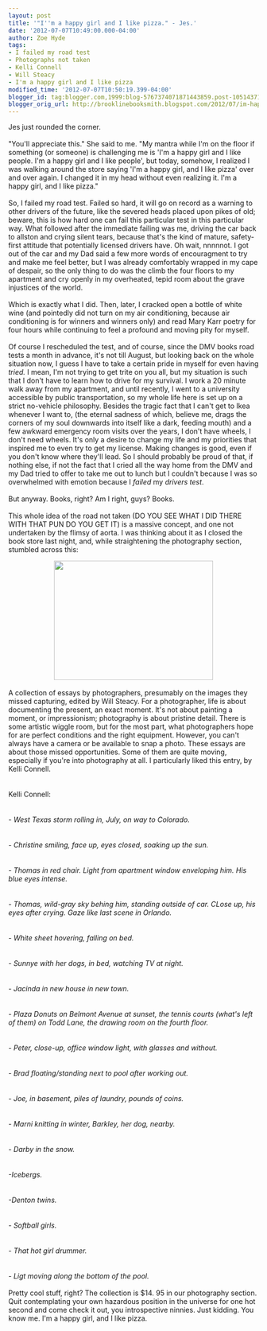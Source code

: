 ```yaml
---
layout: post
title: '"I''m a happy girl and I like pizza." - Jes.'
date: '2012-07-07T10:49:00.000-04:00'
author: Zoe Hyde
tags:
- I failed my road test
- Photographs not taken
- Kelli Connell
- Will Steacy
- I'm a happy girl and I like pizza
modified_time: '2012-07-07T10:50:19.399-04:00'
blogger_id: tag:blogger.com,1999:blog-5767374071871443859.post-1051437141147651900
blogger_orig_url: http://brooklinebooksmith.blogspot.com/2012/07/im-happy-girl-and-i-like-pizza-jes.html
---
```


Jes just rounded the corner.<br /><br />"You'll appreciate this." She said to me. "My mantra while I'm on the floor if something (or someone) is challenging me is 'I'm a happy girl and I like people. I'm a happy girl and I like people', but today, somehow, I realized I was walking around the store saying 'I'm a happy girl, and I like pizza' over and over again. I changed it in my head without even realizing it. I'm a happy girl, and I like pizza."<br /><br />So, I failed my road test. Failed so hard, it will go on record as a warning to other drivers of the future, like the severed heads placed upon pikes of old; beware, this is how hard one can fail this particular test in this particular way. What followed after the immediate failing was me, driving the car back to allston and crying silent tears, because that's the kind of mature, safety-first attitude that potentially licensed drivers have. Oh wait, nnnnnot. I got out of the car and my Dad said a few more words of encouragment to try and make me feel better, but I was already comfortably wrapped in my cape of despair, so the only thing to do was the climb the four floors to my apartment and cry openly in my overheated, tepid room about the grave injustices of the world.<br /><br />Which is exactly what I did. Then, later, I cracked open a bottle of white wine (and pointedly did not turn on my air conditioning, because air conditioning is for winners and winners only) and read Mary Karr poetry for four hours while continuing to feel a profound and moving pity for myself.<br /><br />Of course I rescheduled the test, and of course, since the DMV books road tests a month in advance, it's not till August, but looking back on the whole situation now, I guess I have to take a certain pride in myself for even having <i>tried.</i>&nbsp;I mean, I'm not trying to get trite on you all, but my situation is such that I don't have to learn how to drive for my survival. I work a 20 minute walk away from my apartment, and until recently, I went to a university accessible by public transportation, so my whole life here is set up on a strict no-vehicle philosophy. Besides the tragic fact that I can't get to Ikea whenever I want to, (the eternal sadness of which, believe me, drags the corners of my soul downwards into itself like a dark, feeding mouth) and a few awkward emergency room visits over the years, I don't have wheels, I don't need wheels. It's only a desire to change my life and my priorities that inspired me to even try to get my license. Making changes is good, even if you don't know where they'll lead. So I should probably be proud of that, if nothing else, if not the fact that I cried all the way home from the DMV and my Dad tried to offer to take me out to lunch but I couldn't because I was so overwhelmed with emotion because I <i>failed </i>my <i>drivers test</i>.<br /><br />But anyway. Books, right? Am I right, guys? Books.<br /><br />This whole idea of the road not taken (DO YOU SEE WHAT I DID THERE WITH THAT PUN DO YOU GET IT) is a massive concept, and one not undertaken by the flimsy of aorta. I was thinking about it as I closed the book store last night, and, while straightening the photography section, stumbled across this:<br /><div class="separator" style="clear: both; text-align: center;"><a href="http://photographyincommon.files.wordpress.com/2012/03/photographnottaken.jpg" imageanchor="1" style="margin-left: 1em; margin-right: 1em;"><img border="0" height="240" src="http://photographyincommon.files.wordpress.com/2012/03/photographnottaken.jpg" width="320" /></a></div><div class="separator" style="clear: both; text-align: center;"><br /></div><div class="separator" style="clear: both; text-align: left;">A collection of essays by photographers, presumably on the images they missed capturing,&nbsp;<span style="background-color: white;">edited by Will Steacy</span><span style="background-color: white;">. For a photographer, life is about documenting the present, an exact moment. It's not about painting a moment, or impressionism; photography is about pristine detail. There is some artistic wiggle room, but for the most part, what photographers hope for are perfect conditions and the right&nbsp;equipment. However, you can't always have a camera or be available to snap a photo. These essays are about those missed opportunities. Some of them are quite moving, especially if you're into photography at all. I particularly liked this entry, by Kelli Connell.</span></div><br /><br />Kelli Connell:<br /><i><br /></i><br /><i>- West Texas storm rolling in, July, on way to Colorado.</i><br /><i><br /></i><br /><i>- Christine smiling, face up, eyes closed, soaking up the sun.</i><br /><i><br /></i><br /><i>- Thomas in red chair. Light from apartment window enveloping him. His blue eyes intense.</i><br /><i><br /></i><br /><i>- Thomas, wild-gray sky behing him, standing outside of car. CLose up, his eyes after crying. Gaze like last scene in Orlando. </i><br /><i><br /></i><br /><i>- White sheet hovering, falling on bed.</i><br /><i><br /></i><br /><i>- Sunnye with her dogs, in bed, watching TV at night.</i><br /><i><br /></i><br /><i>- Jacinda in new house in new town.</i><br /><i><br /></i><br /><i>- Plaza Donuts on Belmont Avenue at sunset, the tennis courts (what's left of them)&nbsp;<span style="background-color: white;">on Todd Lane, the drawing room on the fourth floor.</span></i><br /><span style="background-color: white;"><i><br /></i></span><br /><i>- Peter, close-up, office window light, with glasses and without.</i><br /><i><br /></i><br /><i>- Brad floating/standing next to pool after working out.</i><br /><i><br /></i><br /><i>- Joe, in basement, piles of laundry, pounds of coins.</i><br /><i><br /></i><br /><i>- Marni knitting in winter, Barkley, her dog, nearby.</i><br /><i><br /></i><br /><i>- Darby in the snow.</i><br /><i><br /></i><br /><i>-Icebergs.</i><br /><i><br /></i><br /><i>-Denton twins.</i><br /><i><br /></i><br /><i>- Softball girls.</i><br /><i><br /></i><br /><i>- That hot girl drummer.</i><br /><i><br /></i><br /><i>- Ligt moving along the bottom of the pool.</i><br /><br />Pretty cool stuff, right? The collection is $14. 95 in our photography section. Quit contemplating your own hazardous position in the universe for one hot second and come check it out, you introspective ninnies. Just kidding. You know me. I'm a happy girl, and I like pizza.